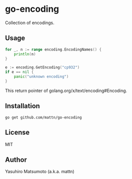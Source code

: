 # go-encoding

Collection of encodings.

## Usage

```go
for _, n := range encoding.EncodingNames() {
    println(n)
}
```

```go
e := encoding.GetEncoding("cp932")
if e == nil {
    panic("unknown encoding")
}
```

This return pointer of golang.org/x/text/encoding#Encoding.

## Installation

```
go get github.com/mattn/go-encoding
```

## License

MIT

## Author

Yasuhiro Matsumoto (a.k.a. mattn)
